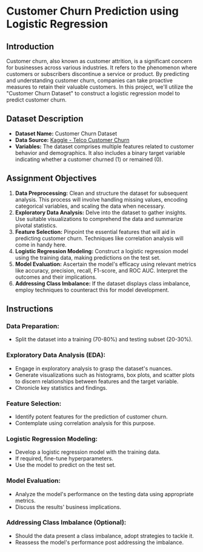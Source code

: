 # Customer Churn Prediction using Logistic Regression

## Introduction
Customer churn, also known as customer attrition, is a significant concern for businesses across various industries. It refers to the phenomenon where customers or subscribers discontinue a service or product. By predicting and understanding customer churn, companies can take proactive measures to retain their valuable customers. In this project, we'll utilize the "Customer Churn Dataset" to construct a logistic regression model to predict customer churn.

## Dataset Description

- **Dataset Name:** Customer Churn Dataset  
- **Data Source:** [Kaggle - Telco Customer Churn](https://www.kaggle.com/datasets/blastchar/telco-customer-churn)  
- **Variables:** The dataset comprises multiple features related to customer behavior and demographics. It also includes a binary target variable indicating whether a customer churned (1) or remained (0).

## Assignment Objectives

1. **Data Preprocessing:** Clean and structure the dataset for subsequent analysis. This process will involve handling missing values, encoding categorical variables, and scaling the data when necessary.
2. **Exploratory Data Analysis:** Delve into the dataset to gather insights. Use suitable visualizations to comprehend the data and summarize pivotal statistics.
3. **Feature Selection:** Pinpoint the essential features that will aid in predicting customer churn. Techniques like correlation analysis will come in handy here.
4. **Logistic Regression Modeling:** Construct a logistic regression model using the training data, making predictions on the test set.
5. **Model Evaluation:** Ascertain the model's efficacy using relevant metrics like accuracy, precision, recall, F1-score, and ROC AUC. Interpret the outcomes and their implications.
6. **Addressing Class Imbalance:** If the dataset displays class imbalance, employ techniques to counteract this for model development.

## Instructions

### Data Preparation:
- Split the dataset into a training (70-80%) and testing subset (20-30%).

### Exploratory Data Analysis (EDA):
- Engage in exploratory analysis to grasp the dataset's nuances.
- Generate visualizations such as histograms, box plots, and scatter plots to discern relationships between features and the target variable.
- Chronicle key statistics and findings.

### Feature Selection:
- Identify potent features for the prediction of customer churn.
- Contemplate using correlation analysis for this purpose.

### Logistic Regression Modeling:
- Develop a logistic regression model with the training data.
- If required, fine-tune hyperparameters.
- Use the model to predict on the test set.

### Model Evaluation:
- Analyze the model's performance on the testing data using appropriate metrics.
- Discuss the results' business implications.

### Addressing Class Imbalance (Optional):
- Should the data present a class imbalance, adopt strategies to tackle it.
- Reassess the model's performance post addressing the imbalance.
